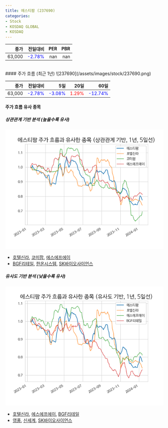 ```yaml
---
title: 에스티팜 (237690)
categories:
- Stock
- KOSDAQ GLOBAL
- KOSDAQ
---
```


|종가|전일대비|PER|PBR|
|---:|-------:|--:|---:|
|63,000|<span style="color: blue">-2.78%</span>|nan|nan|

<!-- more -->
<br>
#### 주가 흐름 (최근 1년)
![237690](/assets/images/stock/237690.png)

|종가|전일대비|5일|20일|60일|
|---:|-------:|--:|---:|---:|
|63,000|<span style="color: blue">-2.78%</span>|<span style="color: blue">-3.08%</span>|<span style="color: red">1.29%</span>|<span style="color: blue">-12.74%</span>|

<!-- more -->

#### 주가 흐름 유사 종목

##### 상관관계 기반 분석 (높을수록 유사)
![237690](/assets/images/stock/237690_corr.png)
- [호텔신라](/008770/), [코미팜](/041960/), [에스에프에이](/056190/)
- [BGF리테일](/282330/), [한온시스템](/018880/), [SK바이오사이언스](/302440/)

##### 유사도 기반 분석 (낮을수록 유사)	
![237690](/assets/images/stock/237690_sim.png)
- [호텔신라](/008770/), [에스에프에이](/056190/), [BGF리테일](/282330/)
- [영풍](/000670/), [신세계](/004170/), [SK바이오사이언스](/302440/)